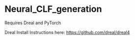 # Neural_CLF_generation
Requires Dreal and PyTorch

Dreal Install Instructions here:
https://github.com/dreal/dreal4
